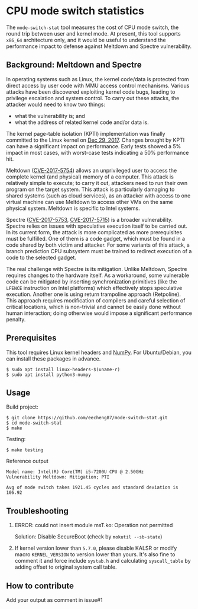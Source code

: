 # CPU mode switch statistics

The `mode-switch-stat` tool measures the cost of CPU mode switch, the round
trip between user and kernel mode. At present, this tool supports `x86_64`
architecture only, and it would be useful to understand the performance impact
to defense against Meltdown and Spectre vulnerability.

## Background: Meltdown and Spectre

In operating systems such as Linux,  the kernel code/data is protected from
direct access by user code with MMU access control mechanisms. Various attacks
have been discovered exploiting kernel code bugs, leading to privilege
escalation and system control. To carry out these attacks, the attacker would
need to know two things:
* what the vulnerability is; and
* what the address of related kernel code and/or data is.

The kernel page-table isolation (KPTI) implementation was finally committed to
the Linux kernel on [Dec 29, 2017](https://git.kernel.org/pub/scm/linux/kernel/git/torvalds/linux.git/commit/?id=5aa90a84589282b87666f92b6c3c917c8080a9bf).
Changes brought by KPTI can have a significant impact on performance. Early
tests showed a 5% impact in most cases, with worst-case tests indicating a 50%
performance hit.

Meltdown ([CVE-2017-5754](https://cve.mitre.org/cgi-bin/cvename.cgi?name=CVE-2017-5754))
allows an unprivileged user to access the complete kernel (and physical) memory
of a computer. This attack is relatively simple to execute; to carry it out,
attackers need to run their own program on the target system. This attack is
particularly damaging to shared systems (such as cloud services), as an
attacker with access to one virtual machine can use Meltdown to access other
VMs on the same physical system. Meltdown is specific to Intel systems.

Spectre ([CVE-2017-5753](https://cve.mitre.org/cgi-bin/cvename.cgi?name=CVE-2017-5753),
[CVE-2017-5715](https://cve.mitre.org/cgi-bin/cvename.cgi?name=CVE-2017-5715))
is a broader vulnerability. Spectre relies on issues with speculative execution
itself to be carried out. In its current form, the attack is more complicated
as more prerequisites must be fulfilled. One of them is a code gadget, which
must be found in a code shared by both victim and attacker. For some variants
of this attack, a branch prediction CPU subsystem must be trained to redirect
execution of a code to the selected gadget.

The real challenge with Spectre is its mitigation. Unlike Meltdown, Spectre
requires changes to the hardware itself. As a workaround, some vulnerable code
can be mitigated by inserting synchronization primitives (like the `LFENCE`
instruction on Intel platforms) which effectively stops speculative execution.
Another one is using return trampoline approach (Retpoline). This approach
requires modification of compilers and careful selection of critical locations,
which is non-trivial and cannot be easily done without human interaction; doing
otherwise would impose a significant performance penalty.

## Prerequisites

This tool requires Linux kernel headers and [NumPy](https://numpy.org/).
For Ubuntu/Debian, you can install these packages in advance.
```shell
$ sudo apt install linux-headers-$(uname-r)
$ sudo apt install python3-numpy
```

## Usage

Build project:
```shell
$ git clone https://github.com/eecheng87/mode-switch-stat.git
$ cd mode-switch-stat
$ make
```

Testing:
```shell
$ make testing
```

Reference output
```
Model name: Intel(R) Core(TM) i5-7200U CPU @ 2.50GHz
Vulnerability Meltdown: Mitigation; PTI

Avg of mode switch takes 1921.45 cycles and standard deviation is 106.92
```

## Troubleshooting
1. ERROR: could not insert module msT.ko: Operation not permitted

    Solution: Disable SecureBoot (check by `mokutil --sb-state`)

2. If kernel version lower than `5.7.0`, please disable KALSR or modify macro `KERNEL_VERSION` to version lower than yours. It's also fine to comment it and force include `systab.h` and calculating `syscall_table`  by adding offset to original system call table.


## How to contribute
Add your output as comment in issue#1
